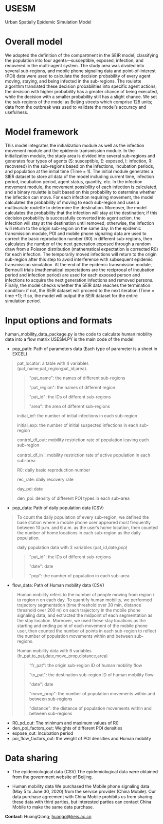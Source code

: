 # USESM
Urban Spatially Epidemic Simulation Model
# Overall model
We adopted the definition of the compartment in the SEIR model, classifying the population into four agents—susceptible, exposed, infection, and recovered in the multi-agent system. The study area was divided into several sub-regions, and mobile phone signaling data and point-of-interest (POI) data were used to calculate the decision probability of every agent moving, staying, and being infected in the sub-regions. The roulette algorithm translated these decision probabilities into specific agent actions; the decision with higher probability has a greater chance of being executed, while the decision with a smaller probability still has a slight chance. We set the sub-regions of the model as Beijing streets which comprise 128 units; data from the outbreak was used to validate the model’s accuracy and usefulness.
# Model framework
This model integrates the initialization module as well as the infection movement module and the epidemic transmission module. In the initialization module, the study area is divided into several sub-regions and generates four types of agents (S: susceptible, E: exposed, I: infection, R: recovered) in the sub-regions based on the infections, incubation periods, and population at the initial time (Time = 1). The initial module generates a SIER dataset to store all data of the model including current time, infection period, incubation period, agent status, quantity, etc. In the infection movement module, the movement possibility of each infection is calculated, and a binary roulette is built based on this probability to determine whether the infection can move. For each infection requiring movement, the model calculates the probability of moving to each sub-region and uses a multivariate roulette to determine the destination. Moreover, the model calculates the probability that the infection will stay at the destination; if this decision probability is successfully converted into agent action, the infection will stay at the destination until removed; otherwise, the infection will return to the origin sub-region on the same day. In the epidemic transmission module, POI and mobile phone signaling data are used to correct the basic reproduction number (R0) in different sub-regions, then calculates the number of the next generation exposed through a random draw from a Poisson distribution (mathematical expectation is corrected R0) for each infection. The temporarily moved infections will return to the origin sub-region after this step to avoid interference with subsequent epidemic transmission simulation. At the end of the epidemic transmission module, Bernoulli trials (mathematical expectations are the reciprocal of incubation period and infection period) are used for each exposed person and infections to acquire the next generation infections and removed persons. Finally, the model checks whether the SEIR data reaches the termination condition: if not, the SEIR dataset will proceed to the next iteration (Time = time +1); if so, the model will output the SEIR dataset for the entire simulation period.
# Input options and formats
human_mobility_data_package.py is the code to calculate human mobility data into a flow matrix
USESM.PY is the main code of the model
- pop_path: Path of parameters data (Each type of parameter is a sheet in EXCEL)
>   pat_locator: a table with 4 variables (pat_name;pat_region;pat_id;area).
>>  "pat_name": the names of different sub-regions
>>  
>>  "pat_region": the names of different region
>>  
>>  "pat_id":  the IDs of different sub-regions
>>  
>>  "area": the area of different sub-regions
>>  
>   initial_inf: the number of initial infections in each sub-region
>   
>   initial_exp: the number of initial suspected infections in each sub-region
>   
>   control_df_out: mobility restriction rate of population leaving each sub-region
>   
>   control_df_in：mobility restriction rate of active population in each sub-area
>   
>   R0: daily basic reproduction number
>   
>   rec_rate: daily recovery rate
>   
>   day_pd: date
>   
>   den_poi: density of different POI types in each sub-area

- pop_data: Path of daily population data (CSV)
>    To count the daily population of every sub-region, we defined the base station where a mobile phone user appeared most frequently between 10 p.m. and 6 a.m. as the user’s home location, then counted the number of home locations in each sub-region as the daily population.
>
>    daily population data with 3 variables (pat_id,date,pop)
>
>>  "pat_id": the IDs of different sub-regions
>>
>>  "date": date
>>
>>  "pop": the number of population in each sub-area


- flow_data: Path of Human mobility data (CSV)
>    Human mobility refers to the number of people moving from region i to region n on each day. To quantify human mobility, we performed trajectory segmentation (time threshold over 30 min, distance threshold over 200 m) on each trajectory in the mobile phone signaling data, and extracted the midpoint of each segmentation as the stay location. Moreover, we used these stay locations as the starting and ending point of each movement of the mobile phone user, then counted the number of points in each sub-region to reflect the number of population movements within and between sub-regions.
>
>    Human mobility data with 6 variables (fr_pat,to_pat,date,move_prop,distance,area)
>
>>  "fr_pat": the origin sub-region ID of human mobility flow
>>
>>  "to_pat": the destination sub-region ID of human mobility flow
>>
>>  "date": date
>>
>>  "move_prop": the number of population movements within and between sub-regions
>>
>>  "distance": the distance of population movements within and between sub-regions

- R0_pd_out: The minimum and maximum values of R0
- den_poi_factors_out: Weights of different POI densities
- expose_out: Incubation period
- poi_flow_factors_out: the weight of POI densities and Human mobility

# Data sharing

- The epidemiological data (CSV)
The epidemiological data were obtained from the government website of Beijing. 

- Human mobility data
We purchased the Mobile phone signaling data (May 5 to June 30, 2020) from the service provider (China Mobile). Our data purchase agreement with China Mobile prohibits us from sharing these data with third parties, but interested parties can contact China Mobile to make the same data purchase.


**Contact**: HuangQiang; huangq@lreis.ac.cn
